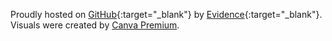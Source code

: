 Proudly hosted on [GitHub](http://www.github.com){:target="_blank"}
by [Evidence](https://github.com/neurolibre){:target="_blank"}. Visuals were created by [Canva Premium](https://canva.com).
